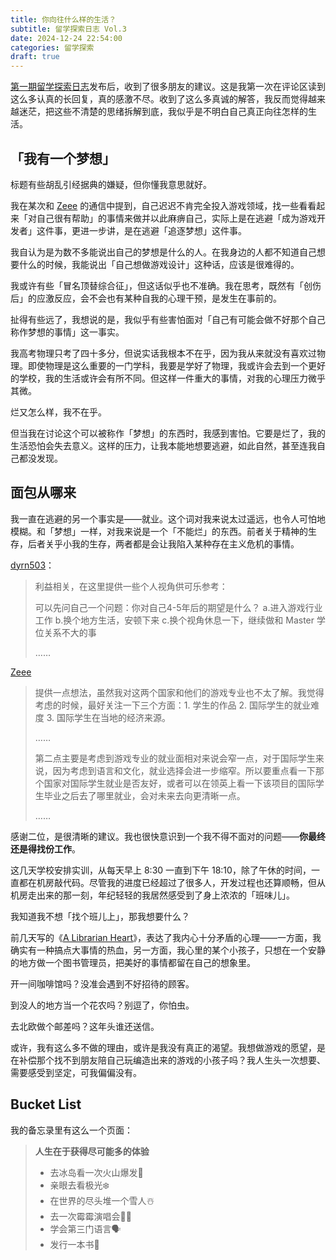 ```yaml
---
title: 你向往什么样的生活？
subtitle: 留学探索日志 Vol.3
date: 2024-12-24 22:54:00
categories: 留学探索
draft: true
---
```


[第一期留学探索日志](/posts/留学探索日志-vol-1/)发布后，收到了很多朋友的建议。这是我第一次在评论区读到这么多认真的长回复，真的感激不尽。收到了这么多真诚的解答，我反而觉得越来越迷茫，把这些不清楚的思绪拆解到底，我似乎是不明白自己真正向往怎样的生活。

<!--more-->

## 「我有一个梦想」

标题有些胡乱引经据典的嫌疑，但你懂我意思就好。

我在某次和 [Zeee](https://www.velasx.com) 的通信中提到，自己迟迟不肯完全投入游戏领域，找一些看看起来「对自己很有帮助」的事情来做并以此麻痹自己，实际上是在逃避「成为游戏开发者」这件事，更进一步讲，是在逃避「追逐梦想」这件事。

我自认为是为数不多能说出自己的梦想是什么的人。在我身边的人都不知道自己想要什么的时候，我能说出「自己想做游戏设计」这种话，应该是很难得的。

我或许有些「冒名顶替综合征」，但这话似乎也不准确。我在思考，既然有「创伤后」的应激反应，会不会也有某种自我的心理干预，是发生在事前的。

扯得有些远了，我想说的是，我似乎有些害怕面对「自己有可能会做不好那个自己称作梦想的事情」这一事实。

我高考物理只考了四十多分，但说实话我根本不在乎，因为我从来就没有喜欢过物理。即使物理是这么重要的一门学科，我要是学好了物理，我或许会去到一个更好的学校，我的生活或许会有所不同。但这样一件重大的事情，对我的心理压力微乎其微。

烂又怎么样，我不在乎。

但当我在讨论这个可以被称作「梦想」的东西时，我感到害怕。它要是烂了，我的生活恐怕会失去意义。这样的压力，让我本能地想要逃避，如此自然，甚至连我自己都没发现。

## 面包从哪来

我一直在逃避的另一个事实是——就业。这个词对我来说太过遥远，也令人可怕地模糊。和「梦想」一样，对我来说是一个「不能烂」的东西。前者关于精神的生存，后者关乎小我的生存，两者都是会让我陷入某种存在主义危机的事情。

[dyrn503](https://career.dyron503.top/)：

> 利益相关，在这里提供一些个人视角供可乐参考：
>
> 可以先问自己一个问题：你对自己4-5年后的期望是什么？
> a.进入游戏行业工作 b.换个地方生活，安顿下来 c.换个视角休息一下，继续做和 Master 学位关系不大的事
>
> ……

[Zeee](https://www.velasx.com/)

> 提供一点想法，虽然我对这两个国家和他们的游戏专业也不太了解。我觉得考虑的时候，最好关注一下三个方面：1. 学生的作品 2. 国际学生的就业难度 3. 国际学生在当地的经济来源。
>
> ……
>
> 第二点主要是考虑到游戏专业的就业面相对来说会窄一点，对于国际学生来说，因为考虑到语言和文化，就业选择会进一步缩窄。所以要重点看一下那个国家对国际学生就业是否友好，或者可以在领英上看一下该项目的国际学生毕业之后去了哪里就业，会对未来去向更清晰一点。
>
> ……

感谢二位，是很清晰的建议。我也很快意识到一个我不得不面对的问题——**你最终还是得找份工作**。

这几天学校安排实训，从每天早上 8:30 一直到下午 18:10，除了午休的时间，一直都在机房敲代码。尽管我的进度已经超过了很多人，开发过程也还算顺畅，但从机房走出来的那一刻，年纪轻轻的我居然感受到了身上浓浓的「班味儿」。

我知道我不想「找个班儿上」，那我想要什么？

前几天写的《[A Librarian Heart](/posts/A-Librarian-Heart)》，表达了我内心十分矛盾的心理——一方面，我确实有一种搞点大事情的热血，另一方面，我心里的某个小孩子，只想在一个安静的地方做一个图书管理员，把美好的事情都留在自己的想象里。

开一间咖啡馆吗？没准会遇到不好招待的顾客。

到没人的地方当一个花农吗？别逗了，你怕虫。

去北欧做个邮差吗？这年头谁还送信。

或许，我有这么多不做的理由，或许是我没有真正的渴望。我想做游戏的愿望，是在补偿那个找不到朋友陪自己玩编造出来的游戏的小孩子吗？我人生头一次想要、需要感受到坚定，可我偏偏没有。

## Bucket List

我的备忘录里有这么一个页面：

> **人生在于获得尽可能多的体验**
>
> - 去冰岛看一次火山爆发🌋
> - 亲眼去看极光❄️
> - 在世界的尽头堆一个雪人☃️
> - 去一次霉霉演唱会🧍‍♀️
> - 学会第三门语言🗣️
> - 发行一本书📖
